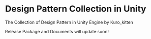 # Design Pattern Collection in Unity
 The Collection of Design Pattern in Unity Engine by Kuro_kitten

 Release Package and Documents will update soon!
